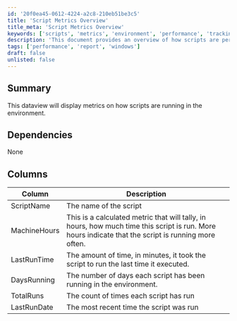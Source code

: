 ```yaml
---
id: '20f0ea45-0612-4224-a2c8-210eb51be3c5'
title: 'Script Metrics Overview'
title_meta: 'Script Metrics Overview'
keywords: ['scripts', 'metrics', 'environment', 'performance', 'tracking']
description: 'This document provides an overview of how scripts are performing in the environment, detailing metrics such as script execution time, frequency, and overall performance. It includes a breakdown of key columns that track the script name, machine hours, last run time, days running, total runs, and last run date.'
tags: ['performance', 'report', 'windows']
draft: false
unlisted: false
---
```


## Summary

This dataview will display metrics on how scripts are running in the environment.

## Dependencies

None

## Columns

| Column        | Description                                                                                      |
|---------------|--------------------------------------------------------------------------------------------------|
| ScriptName    | The name of the script                                                                           |
| MachineHours  | This is a calculated metric that will tally, in hours, how much time this script is run. More hours indicate that the script is running more often. |
| LastRunTime   | The amount of time, in minutes, it took the script to run the last time it executed.            |
| DaysRunning    | The number of days each script has been running in the environment.                             |
| TotalRuns     | The count of times each script has run                                                          |
| LastRunDate   | The most recent time the script was run                                                         |
